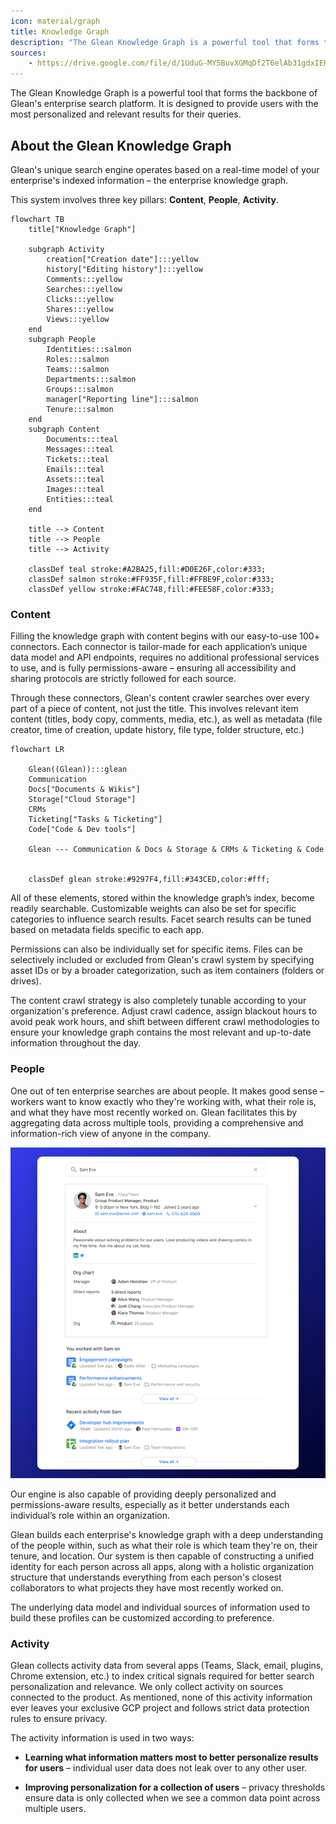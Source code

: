 ```yaml
---
icon: material/graph
title: Knowledge Graph
description: "The Glean Knowledge Graph is a powerful tool that forms the backbone of Glean's enterprise search platform. It is designed to provide users with the most personalized and relevant results for their queries."
sources:
    - https://drive.google.com/file/d/1UduG-MY5BuvXGMqDf2T6elAb31gdxIEH/edit
---
```


The Glean Knowledge Graph is a powerful tool that forms the backbone of Glean's enterprise search platform. It is designed to provide users with the most personalized and relevant results for their queries.

## About the Glean Knowledge Graph
Glean's unique search engine operates based on a real-time model of your enterprise's indexed information – the enterprise knowledge graph.

This system involves three key pillars: **Content**, **People**, **Activity**.

``` mermaid
flowchart TB
    title["Knowledge Graph"]

    subgraph Activity
        creation["Creation date"]:::yellow
        history["Editing history"]:::yellow
        Comments:::yellow
        Searches:::yellow
        Clicks:::yellow
        Shares:::yellow
        Views:::yellow
    end
    subgraph People
        Identities:::salmon
        Roles:::salmon
        Teams:::salmon
        Departments:::salmon
        Groups:::salmon
        manager["Reporting line"]:::salmon
        Tenure:::salmon
    end
    subgraph Content
        Documents:::teal
        Messages:::teal
        Tickets:::teal
        Emails:::teal
        Assets:::teal
        Images:::teal
        Entities:::teal
    end

    title --> Content
    title --> People
    title --> Activity

    classDef teal stroke:#A2BA25,fill:#D0E26F,color:#333;
    classDef salmon stroke:#FF935F,fill:#FFBE9F,color:#333;
    classDef yellow stroke:#FAC748,fill:#FEE58F,color:#333;
```

### Content
Filling the knowledge graph with content begins with our easy-to-use 100+ connectors. Each connector is tailor-made for each application’s unique data model and API endpoints, requires no additional professional services to use, and is fully permissions-aware – ensuring all accessibility and sharing protocols are strictly followed for each source.

Through these connectors, Glean's content crawler searches over every part of a piece of content, not just the title. This involves relevant item content (titles, body copy, comments, media, etc.), as well as metadata (file creator, time of creation, update history, file type, folder structure, etc.)

``` mermaid
flowchart LR

    Glean((Glean)):::glean
    Communication
    Docs["Documents & Wikis"]
    Storage["Cloud Storage"]
    CRMs
    Ticketing["Tasks & Ticketing"]
    Code["Code & Dev tools"]

    Glean --- Communication & Docs & Storage & CRMs & Ticketing & Code


    classDef glean stroke:#9297F4,fill:#343CED,color:#fff;
```

All of these elements, stored within the knowledge graph’s index, become readily searchable. Customizable weights can also be set for specific categories to influence search results. Facet search results can be tuned based on metadata fields specific to each app.

Permissions can also be individually set for specific items. Files can be selectively included or excluded from Glean's crawl system by specifying asset IDs or by a broader categorization, such as item containers (folders or drives).

The content crawl strategy is also completely tunable according to your organization's preference. Adjust crawl cadence, assign blackout hours to avoid peak work hours, and shift between different crawl methodologies to ensure your knowledge graph contains the most relevant and up-to-date information throughout the day.


### People
One out of ten enterprise searches are about people. It makes good sense – workers want to know exactly who they're working with, what their role is, and what they have most recently worked on. Glean facilitates this by aggregating data across multiple tools, providing a comprehensive and information-rich view of anyone in the company.

![](assets/knowledge-graph.en.20231208144203391.webp)

Our engine is also capable of providing deeply personalized and permissions-aware results, especially as it better understands each individual’s role within an organization.

Glean builds each enterprise's knowledge graph with a deep understanding of the people within, such as what their role is which team they're on, their tenure, and location. Our system is then capable of constructing a unified identity for each person across all apps, along with a holistic organization structure that understands everything from each person's closest collaborators to what projects they have most recently worked on.

The underlying data model and individual sources of information used to build these profiles can be customized according to preference.


### Activity
Glean collects activity data from several apps (Teams, Slack, email, plugins, Chrome extension, etc.) to index critical signals required for better search personalization and relevance. We only collect activity on sources connected to the product. As mentioned, none of this activity information ever leaves your exclusive GCP project and follows strict data protection rules to ensure privacy.

The activity information is used in two ways:

* **Learning what information matters most to better personalize results for users** – individual user data does not leak over to any other user.

* **Improving personalization for a collection of users** – privacy thresholds ensure data is only collected when we see a common data point across multiple users.

